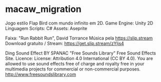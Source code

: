 # macaw_migration

Jogo estilo Flap Bird com mundo infinito em 2D.
Game Engine: Unity 2D
Linguagem Scripts: C#
Assets: Aseprite

Faixa: "Run Rabbit Run", David Torrance
Música pela https://slip.stream
Download gratuito / Stream: https://get.slip.stream/zYljs4

Ding Sound Effect
BY SPANAC
"Free Sounds Library"
Free Sound Effects Site.
Licence: License: Attribution 4.0 International (CC BY 4.0). You are allowed to use sound effects free of charge and royalty free in your multimedia projects for commercial or non-commercial purposes.
http://www.freesoundslibrary.com